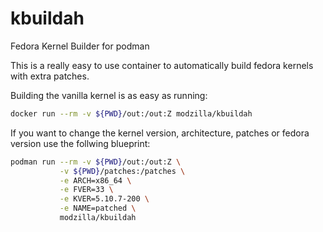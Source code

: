 # kbuildah
Fedora Kernel Builder for podman

This is a really easy to use container to automatically build fedora kernels with extra patches.

Building the vanilla kernel is as easy as running:
```bash
docker run --rm -v ${PWD}/out:/out:Z modzilla/kbuildah
```

If you want to change the kernel version, architecture, patches or fedora version use the follwing blueprint:

```bash
podman run --rm -v ${PWD}/out:/out:Z \
           -v ${PWD}/patches:/patches \
           -e ARCH=x86_64 \
           -e FVER=33 \
           -e KVER=5.10.7-200 \
           -e NAME=patched \
           modzilla/kbuildah
```
